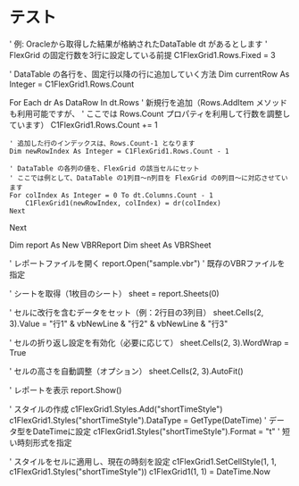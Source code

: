 # テスト


' 例: Oracleから取得した結果が格納されたDataTable dt があるとします
' FlexGrid の固定行数を3行に設定している前提
C1FlexGrid1.Rows.Fixed = 3

' DataTable の各行を、固定行以降の行に追加していく方法
Dim currentRow As Integer = C1FlexGrid1.Rows.Count

For Each dr As DataRow In dt.Rows
    ' 新規行を追加（Rows.AddItem メソッドも利用可能ですが、
    ' ここでは Rows.Count プロパティを利用して行数を調整しています）
    C1FlexGrid1.Rows.Count += 1

    ' 追加した行のインデックスは、Rows.Count-1 となります
    Dim newRowIndex As Integer = C1FlexGrid1.Rows.Count - 1

    ' DataTable の各列の値を、FlexGrid の該当セルにセット
    ' ここでは例として、DataTable の1列目～n列目を FlexGrid の0列目～に対応させています
    For colIndex As Integer = 0 To dt.Columns.Count - 1
        C1FlexGrid1(newRowIndex, colIndex) = dr(colIndex)
    Next
Next




Dim report As New VBRReport
Dim sheet As VBRSheet

' レポートファイルを開く
report.Open("sample.vbr") ' 既存のVBRファイルを指定

' シートを取得（1枚目のシート）
sheet = report.Sheets(0)

' セルに改行を含むデータをセット（例：2行目の3列目）
sheet.Cells(2, 3).Value = "行1" & vbNewLine & "行2" & vbNewLine & "行3"

' セルの折り返し設定を有効化（必要に応じて）
sheet.Cells(2, 3).WordWrap = True

' セルの高さを自動調整（オプション）
sheet.Cells(2, 3).AutoFit()

' レポートを表示
report.Show()




' スタイルの作成
c1FlexGrid1.Styles.Add("shortTimeStyle")
c1FlexGrid1.Styles("shortTimeStyle").DataType = GetType(DateTime) ' データ型をDateTimeに設定
c1FlexGrid1.Styles("shortTimeStyle").Format = "t" ' 短い時刻形式を指定

' スタイルをセルに適用し、現在の時刻を設定
c1FlexGrid1.SetCellStyle(1, 1, c1FlexGrid1.Styles("shortTimeStyle"))
c1FlexGrid1(1, 1) = DateTime.Now